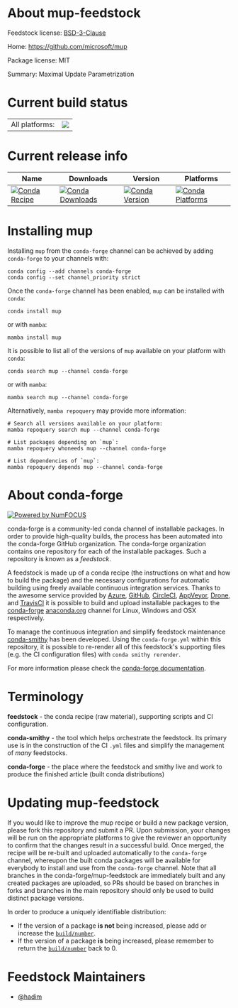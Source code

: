 About mup-feedstock
===================

Feedstock license: [BSD-3-Clause](https://github.com/conda-forge/mup-feedstock/blob/main/LICENSE.txt)

Home: https://github.com/microsoft/mup

Package license: MIT

Summary: Maximal Update Parametrization

Current build status
====================


<table><tr><td>All platforms:</td>
    <td>
      <a href="https://dev.azure.com/conda-forge/feedstock-builds/_build/latest?definitionId=17603&branchName=main">
        <img src="https://dev.azure.com/conda-forge/feedstock-builds/_apis/build/status/mup-feedstock?branchName=main">
      </a>
    </td>
  </tr>
</table>

Current release info
====================

| Name | Downloads | Version | Platforms |
| --- | --- | --- | --- |
| [![Conda Recipe](https://img.shields.io/badge/recipe-mup-green.svg)](https://anaconda.org/conda-forge/mup) | [![Conda Downloads](https://img.shields.io/conda/dn/conda-forge/mup.svg)](https://anaconda.org/conda-forge/mup) | [![Conda Version](https://img.shields.io/conda/vn/conda-forge/mup.svg)](https://anaconda.org/conda-forge/mup) | [![Conda Platforms](https://img.shields.io/conda/pn/conda-forge/mup.svg)](https://anaconda.org/conda-forge/mup) |

Installing mup
==============

Installing `mup` from the `conda-forge` channel can be achieved by adding `conda-forge` to your channels with:

```
conda config --add channels conda-forge
conda config --set channel_priority strict
```

Once the `conda-forge` channel has been enabled, `mup` can be installed with `conda`:

```
conda install mup
```

or with `mamba`:

```
mamba install mup
```

It is possible to list all of the versions of `mup` available on your platform with `conda`:

```
conda search mup --channel conda-forge
```

or with `mamba`:

```
mamba search mup --channel conda-forge
```

Alternatively, `mamba repoquery` may provide more information:

```
# Search all versions available on your platform:
mamba repoquery search mup --channel conda-forge

# List packages depending on `mup`:
mamba repoquery whoneeds mup --channel conda-forge

# List dependencies of `mup`:
mamba repoquery depends mup --channel conda-forge
```


About conda-forge
=================

[![Powered by
NumFOCUS](https://img.shields.io/badge/powered%20by-NumFOCUS-orange.svg?style=flat&colorA=E1523D&colorB=007D8A)](https://numfocus.org)

conda-forge is a community-led conda channel of installable packages.
In order to provide high-quality builds, the process has been automated into the
conda-forge GitHub organization. The conda-forge organization contains one repository
for each of the installable packages. Such a repository is known as a *feedstock*.

A feedstock is made up of a conda recipe (the instructions on what and how to build
the package) and the necessary configurations for automatic building using freely
available continuous integration services. Thanks to the awesome service provided by
[Azure](https://azure.microsoft.com/en-us/services/devops/), [GitHub](https://github.com/),
[CircleCI](https://circleci.com/), [AppVeyor](https://www.appveyor.com/),
[Drone](https://cloud.drone.io/welcome), and [TravisCI](https://travis-ci.com/)
it is possible to build and upload installable packages to the
[conda-forge](https://anaconda.org/conda-forge) [anaconda.org](https://anaconda.org/)
channel for Linux, Windows and OSX respectively.

To manage the continuous integration and simplify feedstock maintenance
[conda-smithy](https://github.com/conda-forge/conda-smithy) has been developed.
Using the ``conda-forge.yml`` within this repository, it is possible to re-render all of
this feedstock's supporting files (e.g. the CI configuration files) with ``conda smithy rerender``.

For more information please check the [conda-forge documentation](https://conda-forge.org/docs/).

Terminology
===========

**feedstock** - the conda recipe (raw material), supporting scripts and CI configuration.

**conda-smithy** - the tool which helps orchestrate the feedstock.
                   Its primary use is in the construction of the CI ``.yml`` files
                   and simplify the management of *many* feedstocks.

**conda-forge** - the place where the feedstock and smithy live and work to
                  produce the finished article (built conda distributions)


Updating mup-feedstock
======================

If you would like to improve the mup recipe or build a new
package version, please fork this repository and submit a PR. Upon submission,
your changes will be run on the appropriate platforms to give the reviewer an
opportunity to confirm that the changes result in a successful build. Once
merged, the recipe will be re-built and uploaded automatically to the
`conda-forge` channel, whereupon the built conda packages will be available for
everybody to install and use from the `conda-forge` channel.
Note that all branches in the conda-forge/mup-feedstock are
immediately built and any created packages are uploaded, so PRs should be based
on branches in forks and branches in the main repository should only be used to
build distinct package versions.

In order to produce a uniquely identifiable distribution:
 * If the version of a package **is not** being increased, please add or increase
   the [``build/number``](https://docs.conda.io/projects/conda-build/en/latest/resources/define-metadata.html#build-number-and-string).
 * If the version of a package **is** being increased, please remember to return
   the [``build/number``](https://docs.conda.io/projects/conda-build/en/latest/resources/define-metadata.html#build-number-and-string)
   back to 0.

Feedstock Maintainers
=====================

* [@hadim](https://github.com/hadim/)

